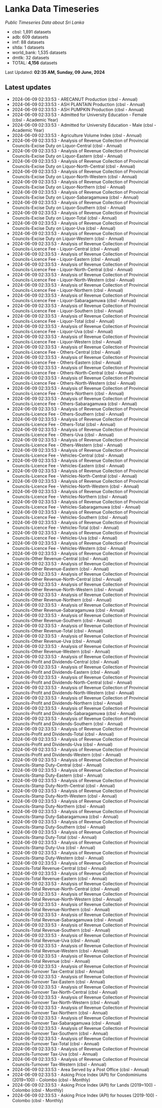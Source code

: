 # Lanka Data Timeseries
*Public Timeseries Data about Sri Lanka*

* cbsl: 1,891 datasets
* adb: 609 datasets
* imf: 88 datasets
* sltda: 1 datasets
* world_bank: 1,535 datasets
* dmtlk: 32 datasets
* TOTAL: **4,156** datasets

Last Updated: **02:35 AM, Sunday, 09 June, 2024**

## Latest updates

* 2024-06-09 02:33:53 - ARECANUT Production (cbsl - Annual)
* 2024-06-09 02:33:53 - ASH PLANTAIN Production (cbsl - Annual)
* 2024-06-09 02:33:53 - ASH PUMPKIN Production (cbsl - Annual)
* 2024-06-09 02:33:53 - Admitted for University Education - Female (cbsl - Academic Year)
* 2024-06-09 02:33:53 - Admitted for University Education - Male (cbsl - Academic Year)
* 2024-06-09 02:33:53 - Agriculture Volume Index (cbsl - Annual)
* 2024-06-09 02:33:53 - Analysis of Revenue Collection of Provincial Councils-Excise Duty on Liquor-Central (cbsl - Annual)
* 2024-06-09 02:33:53 - Analysis of Revenue Collection of Provincial Councils-Excise Duty on Liquor-Eastern (cbsl - Annual)
* 2024-06-09 02:33:53 - Analysis of Revenue Collection of Provincial Councils-Excise Duty on Liquor-North-Central (cbsl - Annual)
* 2024-06-09 02:33:53 - Analysis of Revenue Collection of Provincial Councils-Excise Duty on Liquor-North-Western (cbsl - Annual)
* 2024-06-09 02:33:53 - Analysis of Revenue Collection of Provincial Councils-Excise Duty on Liquor-Northern (cbsl - Annual)
* 2024-06-09 02:33:53 - Analysis of Revenue Collection of Provincial Councils-Excise Duty on Liquor-Sabaragamuwa (cbsl - Annual)
* 2024-06-09 02:33:53 - Analysis of Revenue Collection of Provincial Councils-Excise Duty on Liquor-Southern (cbsl - Annual)
* 2024-06-09 02:33:53 - Analysis of Revenue Collection of Provincial Councils-Excise Duty on Liquor-Total (cbsl - Annual)
* 2024-06-09 02:33:53 - Analysis of Revenue Collection of Provincial Councils-Excise Duty on Liquor-Uva (cbsl - Annual)
* 2024-06-09 02:33:53 - Analysis of Revenue Collection of Provincial Councils-Excise Duty on Liquor-Western (cbsl - Annual)
* 2024-06-09 02:33:53 - Analysis of Revenue Collection of Provincial Councils-Licence Fee - Liquor-Central (cbsl - Annual)
* 2024-06-09 02:33:53 - Analysis of Revenue Collection of Provincial Councils-Licence Fee - Liquor-Eastern (cbsl - Annual)
* 2024-06-09 02:33:53 - Analysis of Revenue Collection of Provincial Councils-Licence Fee - Liquor-North-Central (cbsl - Annual)
* 2024-06-09 02:33:53 - Analysis of Revenue Collection of Provincial Councils-Licence Fee - Liquor-North-Western (cbsl - Annual)
* 2024-06-09 02:33:53 - Analysis of Revenue Collection of Provincial Councils-Licence Fee - Liquor-Northern (cbsl - Annual)
* 2024-06-09 02:33:53 - Analysis of Revenue Collection of Provincial Councils-Licence Fee - Liquor-Sabaragamuwa (cbsl - Annual)
* 2024-06-09 02:33:53 - Analysis of Revenue Collection of Provincial Councils-Licence Fee - Liquor-Southern (cbsl - Annual)
* 2024-06-09 02:33:53 - Analysis of Revenue Collection of Provincial Councils-Licence Fee - Liquor-Total (cbsl - Annual)
* 2024-06-09 02:33:53 - Analysis of Revenue Collection of Provincial Councils-Licence Fee - Liquor-Uva (cbsl - Annual)
* 2024-06-09 02:33:53 - Analysis of Revenue Collection of Provincial Councils-Licence Fee - Liquor-Western (cbsl - Annual)
* 2024-06-09 02:33:53 - Analysis of Revenue Collection of Provincial Councils-Licence Fee - Others-Central (cbsl - Annual)
* 2024-06-09 02:33:53 - Analysis of Revenue Collection of Provincial Councils-Licence Fee - Others-Eastern (cbsl - Annual)
* 2024-06-09 02:33:53 - Analysis of Revenue Collection of Provincial Councils-Licence Fee - Others-North-Central (cbsl - Annual)
* 2024-06-09 02:33:53 - Analysis of Revenue Collection of Provincial Councils-Licence Fee - Others-North-Western (cbsl - Annual)
* 2024-06-09 02:33:53 - Analysis of Revenue Collection of Provincial Councils-Licence Fee - Others-Northern (cbsl - Annual)
* 2024-06-09 02:33:53 - Analysis of Revenue Collection of Provincial Councils-Licence Fee - Others-Sabaragamuwa (cbsl - Annual)
* 2024-06-09 02:33:53 - Analysis of Revenue Collection of Provincial Councils-Licence Fee - Others-Southern (cbsl - Annual)
* 2024-06-09 02:33:53 - Analysis of Revenue Collection of Provincial Councils-Licence Fee - Others-Total (cbsl - Annual)
* 2024-06-09 02:33:53 - Analysis of Revenue Collection of Provincial Councils-Licence Fee - Others-Uva (cbsl - Annual)
* 2024-06-09 02:33:53 - Analysis of Revenue Collection of Provincial Councils-Licence Fee - Others-Western (cbsl - Annual)
* 2024-06-09 02:33:53 - Analysis of Revenue Collection of Provincial Councils-Licence Fee - Vehicles-Central (cbsl - Annual)
* 2024-06-09 02:33:53 - Analysis of Revenue Collection of Provincial Councils-Licence Fee - Vehicles-Eastern (cbsl - Annual)
* 2024-06-09 02:33:53 - Analysis of Revenue Collection of Provincial Councils-Licence Fee - Vehicles-North-Central (cbsl - Annual)
* 2024-06-09 02:33:53 - Analysis of Revenue Collection of Provincial Councils-Licence Fee - Vehicles-North-Western (cbsl - Annual)
* 2024-06-09 02:33:53 - Analysis of Revenue Collection of Provincial Councils-Licence Fee - Vehicles-Northern (cbsl - Annual)
* 2024-06-09 02:33:53 - Analysis of Revenue Collection of Provincial Councils-Licence Fee - Vehicles-Sabaragamuwa (cbsl - Annual)
* 2024-06-09 02:33:53 - Analysis of Revenue Collection of Provincial Councils-Licence Fee - Vehicles-Southern (cbsl - Annual)
* 2024-06-09 02:33:53 - Analysis of Revenue Collection of Provincial Councils-Licence Fee - Vehicles-Total (cbsl - Annual)
* 2024-06-09 02:33:53 - Analysis of Revenue Collection of Provincial Councils-Licence Fee - Vehicles-Uva (cbsl - Annual)
* 2024-06-09 02:33:53 - Analysis of Revenue Collection of Provincial Councils-Licence Fee - Vehicles-Western (cbsl - Annual)
* 2024-06-09 02:33:53 - Analysis of Revenue Collection of Provincial Councils-Other Revenue-Central (cbsl - Annual)
* 2024-06-09 02:33:53 - Analysis of Revenue Collection of Provincial Councils-Other Revenue-Eastern (cbsl - Annual)
* 2024-06-09 02:33:53 - Analysis of Revenue Collection of Provincial Councils-Other Revenue-North-Central (cbsl - Annual)
* 2024-06-09 02:33:53 - Analysis of Revenue Collection of Provincial Councils-Other Revenue-North-Western (cbsl - Annual)
* 2024-06-09 02:33:53 - Analysis of Revenue Collection of Provincial Councils-Other Revenue-Northern (cbsl - Annual)
* 2024-06-09 02:33:53 - Analysis of Revenue Collection of Provincial Councils-Other Revenue-Sabaragamuwa (cbsl - Annual)
* 2024-06-09 02:33:53 - Analysis of Revenue Collection of Provincial Councils-Other Revenue-Southern (cbsl - Annual)
* 2024-06-09 02:33:53 - Analysis of Revenue Collection of Provincial Councils-Other Revenue-Total (cbsl - Annual)
* 2024-06-09 02:33:53 - Analysis of Revenue Collection of Provincial Councils-Other Revenue-Uva (cbsl - Annual)
* 2024-06-09 02:33:53 - Analysis of Revenue Collection of Provincial Councils-Other Revenue-Western (cbsl - Annual)
* 2024-06-09 02:33:53 - Analysis of Revenue Collection of Provincial Councils-Profit and Dividends-Central (cbsl - Annual)
* 2024-06-09 02:33:53 - Analysis of Revenue Collection of Provincial Councils-Profit and Dividends-Eastern (cbsl - Annual)
* 2024-06-09 02:33:53 - Analysis of Revenue Collection of Provincial Councils-Profit and Dividends-North-Central (cbsl - Annual)
* 2024-06-09 02:33:53 - Analysis of Revenue Collection of Provincial Councils-Profit and Dividends-North-Western (cbsl - Annual)
* 2024-06-09 02:33:53 - Analysis of Revenue Collection of Provincial Councils-Profit and Dividends-Northern (cbsl - Annual)
* 2024-06-09 02:33:53 - Analysis of Revenue Collection of Provincial Councils-Profit and Dividends-Sabaragamuwa (cbsl - Annual)
* 2024-06-09 02:33:53 - Analysis of Revenue Collection of Provincial Councils-Profit and Dividends-Southern (cbsl - Annual)
* 2024-06-09 02:33:53 - Analysis of Revenue Collection of Provincial Councils-Profit and Dividends-Total (cbsl - Annual)
* 2024-06-09 02:33:53 - Analysis of Revenue Collection of Provincial Councils-Profit and Dividends-Uva (cbsl - Annual)
* 2024-06-09 02:33:53 - Analysis of Revenue Collection of Provincial Councils-Profit and Dividends-Western (cbsl - Annual)
* 2024-06-09 02:33:53 - Analysis of Revenue Collection of Provincial Councils-Stamp Duty-Central (cbsl - Annual)
* 2024-06-09 02:33:53 - Analysis of Revenue Collection of Provincial Councils-Stamp Duty-Eastern (cbsl - Annual)
* 2024-06-09 02:33:53 - Analysis of Revenue Collection of Provincial Councils-Stamp Duty-North-Central (cbsl - Annual)
* 2024-06-09 02:33:53 - Analysis of Revenue Collection of Provincial Councils-Stamp Duty-North-Western (cbsl - Annual)
* 2024-06-09 02:33:53 - Analysis of Revenue Collection of Provincial Councils-Stamp Duty-Northern (cbsl - Annual)
* 2024-06-09 02:33:53 - Analysis of Revenue Collection of Provincial Councils-Stamp Duty-Sabaragamuwa (cbsl - Annual)
* 2024-06-09 02:33:53 - Analysis of Revenue Collection of Provincial Councils-Stamp Duty-Southern (cbsl - Annual)
* 2024-06-09 02:33:53 - Analysis of Revenue Collection of Provincial Councils-Stamp Duty-Total (cbsl - Annual)
* 2024-06-09 02:33:53 - Analysis of Revenue Collection of Provincial Councils-Stamp Duty-Uva (cbsl - Annual)
* 2024-06-09 02:33:53 - Analysis of Revenue Collection of Provincial Councils-Stamp Duty-Western (cbsl - Annual)
* 2024-06-09 02:33:53 - Analysis of Revenue Collection of Provincial Councils-Total Revenue-Central (cbsl - Annual)
* 2024-06-09 02:33:53 - Analysis of Revenue Collection of Provincial Councils-Total Revenue-Eastern (cbsl - Annual)
* 2024-06-09 02:33:53 - Analysis of Revenue Collection of Provincial Councils-Total Revenue-North-Central (cbsl - Annual)
* 2024-06-09 02:33:53 - Analysis of Revenue Collection of Provincial Councils-Total Revenue-North-Western (cbsl - Annual)
* 2024-06-09 02:33:53 - Analysis of Revenue Collection of Provincial Councils-Total Revenue-Northern (cbsl - Annual)
* 2024-06-09 02:33:53 - Analysis of Revenue Collection of Provincial Councils-Total Revenue-Sabaragamuwa (cbsl - Annual)
* 2024-06-09 02:33:53 - Analysis of Revenue Collection of Provincial Councils-Total Revenue-Southern (cbsl - Annual)
* 2024-06-09 02:33:53 - Analysis of Revenue Collection of Provincial Councils-Total Revenue-Uva (cbsl - Annual)
* 2024-06-09 02:33:53 - Analysis of Revenue Collection of Provincial Councils-Total Revenue-Western (cbsl - Annual)
* 2024-06-09 02:33:53 - Analysis of Revenue Collection of Provincial Councils-Total Revenue (cbsl - Annual)
* 2024-06-09 02:33:53 - Analysis of Revenue Collection of Provincial Councils-Turnover Tax-Central (cbsl - Annual)
* 2024-06-09 02:33:53 - Analysis of Revenue Collection of Provincial Councils-Turnover Tax-Eastern (cbsl - Annual)
* 2024-06-09 02:33:53 - Analysis of Revenue Collection of Provincial Councils-Turnover Tax-North-Central (cbsl - Annual)
* 2024-06-09 02:33:53 - Analysis of Revenue Collection of Provincial Councils-Turnover Tax-North-Western (cbsl - Annual)
* 2024-06-09 02:33:53 - Analysis of Revenue Collection of Provincial Councils-Turnover Tax-Northern (cbsl - Annual)
* 2024-06-09 02:33:53 - Analysis of Revenue Collection of Provincial Councils-Turnover Tax-Sabaragamuwa (cbsl - Annual)
* 2024-06-09 02:33:53 - Analysis of Revenue Collection of Provincial Councils-Turnover Tax-Southern (cbsl - Annual)
* 2024-06-09 02:33:53 - Analysis of Revenue Collection of Provincial Councils-Turnover Tax-Total (cbsl - Annual)
* 2024-06-09 02:33:53 - Analysis of Revenue Collection of Provincial Councils-Turnover Tax-Uva (cbsl - Annual)
* 2024-06-09 02:33:53 - Analysis of Revenue Collection of Provincial Councils-Turnover Tax-Western (cbsl - Annual)
* 2024-06-09 02:33:53 - Area Served by a Post Office (cbsl - Annual)
* 2024-06-09 02:33:53 - Asking Price Index (API) for Condominiums (2019=100) - Colombo (cbsl - Monthly)
* 2024-06-09 02:33:53 - Asking Price Index (API) for Lands (2019=100) - Colombo (cbsl - Monthly)
* 2024-06-09 02:33:53 - Asking Price Index (API) for houses (2019-100) - Colombo (cbsl - Monthly)